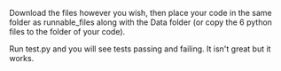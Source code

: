 Download the files however you wish, then place your code in the same folder as runnable_files along with the Data folder (or copy the 6 python files to the folder of your code).

Run test.py and you will see tests passing and failing. It isn't great but it works.
